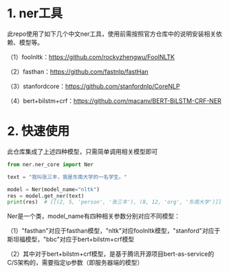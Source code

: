 # 1. ner工具

此repo使用了如下几个中文ner工具，使用前需按照官方仓库中的说明安装相关依赖、模型等。

（1）foolnltk：https://github.com/rockyzhengwu/FoolNLTK

（2）fasthan：https://github.com/fastnlp/fastHan

（3）stanfordcore：https://github.com/stanfordnlp/CoreNLP

（4）bert+bilstm+crf：https://github.com/macanv/BERT-BiLSTM-CRF-NER

# 2. 快速使用

此仓库集成了上述四种模型，只需简单调用相关模型即可

```python
from ner.ner_core import Ner

text = "我叫张三丰，我是东南大学的一名学生。"

model = Ner(model_name="nltk")
res = model.get_ner(text)
print(res)  # [[(2, 5, 'person', '张三丰'), (8, 12, 'org', '东南大学')]]
```

Ner是一个类，model_name有四种相关参数分别对应不同模型：

（1）"fasthan"对应于fasthan模型，"nltk"对应foolnltk模型，"stanford"对应于斯坦福模型，"bbc"对应于bert+bilstm+crf模型

（2）其中对于bert+bilstm+crf模型，是基于腾讯开源项目bert-as-service的C/S架构的，需要指定ip参数（即服务器端的模型）

